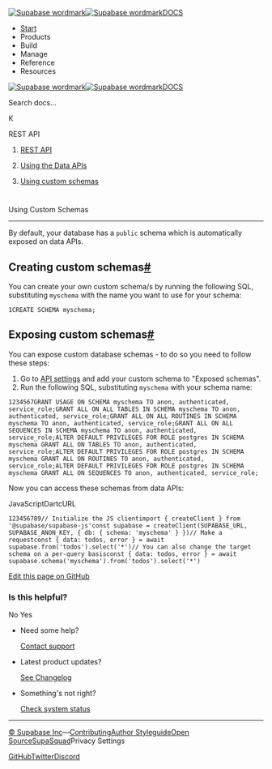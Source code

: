 [![Supabase wordmark](https://supabase.com/docs/_next/image?url=%2Fdocs%2Fsupabase-dark.svg&w=256&q=75&dpl=dpl_5BYG5BkQhU19GEfZfhcgAbeGcRQo)![Supabase wordmark](https://supabase.com/docs/_next/image?url=%2Fdocs%2Fsupabase-light.svg&w=256&q=75&dpl=dpl_5BYG5BkQhU19GEfZfhcgAbeGcRQo)DOCS](https://supabase.com/docs)

-   [Start](https://supabase.com/docs/guides/getting-started)
-   Products
-   Build
-   Manage
-   Reference
-   Resources

[![Supabase wordmark](https://supabase.com/docs/_next/image?url=%2Fdocs%2Fsupabase-dark.svg&w=256&q=75&dpl=dpl_5BYG5BkQhU19GEfZfhcgAbeGcRQo)![Supabase wordmark](https://supabase.com/docs/_next/image?url=%2Fdocs%2Fsupabase-light.svg&w=256&q=75&dpl=dpl_5BYG5BkQhU19GEfZfhcgAbeGcRQo)DOCS](https://supabase.com/docs)

Search docs...

K

REST API

1.  [REST API](https://supabase.com/docs/guides/api)

3.  [Using the Data APIs](https://supabase.com/docs/guides/api/data-apis)

5.  [Using custom schemas](https://supabase.com/docs/guides/api/using-custom-schemas)

# 

Using Custom Schemas

* * *

By default, your database has a `public` schema which is automatically exposed on data APIs.

## Creating custom schemas[#](#creating-custom-schemas)

You can create your own custom schema/s by running the following SQL, substituting `myschema` with the name you want to use for your schema:

```
1CREATE SCHEMA myschema;
```

## Exposing custom schemas[#](#exposing-custom-schemas)

You can expose custom database schemas - to do so you need to follow these steps:

1.  Go to [API settings](https://supabase.com/dashboard/project/_/settings/api) and add your custom schema to "Exposed schemas".
2.  Run the following SQL, substituting `myschema` with your schema name:

```
1234567GRANT USAGE ON SCHEMA myschema TO anon, authenticated, service_role;GRANT ALL ON ALL TABLES IN SCHEMA myschema TO anon, authenticated, service_role;GRANT ALL ON ALL ROUTINES IN SCHEMA myschema TO anon, authenticated, service_role;GRANT ALL ON ALL SEQUENCES IN SCHEMA myschema TO anon, authenticated, service_role;ALTER DEFAULT PRIVILEGES FOR ROLE postgres IN SCHEMA myschema GRANT ALL ON TABLES TO anon, authenticated, service_role;ALTER DEFAULT PRIVILEGES FOR ROLE postgres IN SCHEMA myschema GRANT ALL ON ROUTINES TO anon, authenticated, service_role;ALTER DEFAULT PRIVILEGES FOR ROLE postgres IN SCHEMA myschema GRANT ALL ON SEQUENCES TO anon, authenticated, service_role;
```

Now you can access these schemas from data APIs:

JavaScriptDartcURL

```
123456789// Initialize the JS clientimport { createClient } from '@supabase/supabase-js'const supabase = createClient(SUPABASE_URL, SUPABASE_ANON_KEY, { db: { schema: 'myschema' } })// Make a requestconst { data: todos, error } = await supabase.from('todos').select('*')// You can also change the target schema on a per-query basisconst { data: todos, error } = await supabase.schema('myschema').from('todos').select('*')
```

[Edit this page on GitHub](https://github.com/supabase/supabase/blob/master/apps/docs/content/guides/api/using-custom-schemas.mdx)

### Is this helpful?

No Yes

-   Need some help?
    
    [Contact support](https://supabase.com/support)
-   Latest product updates?
    
    [See Changelog](https://supabase.com/changelog)
-   Something's not right?
    
    [Check system status](https://status.supabase.com/)

* * *

[© Supabase Inc](https://supabase.com/)—[Contributing](https://github.com/supabase/supabase/blob/master/apps/docs/DEVELOPERS.md)[Author Styleguide](https://github.com/supabase/supabase/blob/master/apps/docs/CONTRIBUTING.md)[Open Source](https://supabase.com/open-source)[SupaSquad](https://supabase.com/supasquad)Privacy Settings

[GitHub](https://github.com/supabase/supabase)[Twitter](https://twitter.com/supabase)[Discord](https://discord.supabase.com/)
